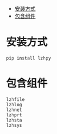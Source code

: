 - [安装方式](#安装方式)
- [包含组件](#包含组件)


# 安装方式
    pip install lzhpy

# 包含组件
    lzhfile
    lzhlog
    lzhnet
    lzhprt
    lzhsta
    lzhsys